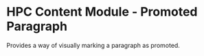 HPC Content Module - Promoted Paragraph
================================================

Provides a way of visually marking a paragraph as promoted.
